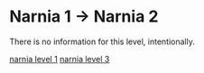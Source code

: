 <h1>Narnia 1 &#x2192; Narnia 2 </h1>

<p>There is no information for this level, intentionally.</p>

[narnia level 1](1.md)
[narnia level 3](3.md)
